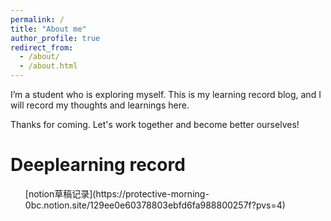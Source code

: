 ```yaml
---
permalink: /
title: "About me"
author_profile: true
redirect_from: 
  - /about/
  - /about.html
---
```


I’m a student who is exploring myself. This is my learning record blog, and I will record my thoughts and learnings here.

Thanks for coming. Let's work together and become better ourselves!

Deeplearning record
======
<ul>[notion草稿记录](https://protective-morning-0bc.notion.site/129ee0e60378803ebfd6fa988800257f?pvs=4)</ul>